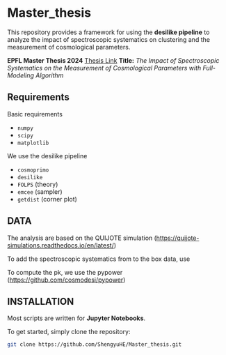 # Master_thesis

This repository provides a framework for using the **desilike pipeline** to analyze the impact of spectroscopic systematics on clustering and the measurement of cosmological parameters.

**EPFL Master Thesis 2024**  [Thesis Link](https://www.overleaf.com/read/tctqrhxnwnmm#fcc023)
**Title:** *The Impact of Spectroscopic Systematics on the Measurement of Cosmological Parameters with Full-Modeling Algorithm* 

## Requirements
Basic requirements
  - `numpy`
  - `scipy`
  - `matplotlib`

We use the desilike pipeline
  - `cosmoprimo`
  - `desilike`
  - `FOLPS` (theory)
  - `emcee` (sampler)
  - `getdist` (corner plot)

## DATA
The analysis are based on the QUIJOTE simulation (https://quijote-simulations.readthedocs.io/en/latest/)

To add the spectroscopic systematics from to the box data, use 

To compute the pk, we use the pypower (https://github.com/cosmodesi/pypower)

## INSTALLATION
Most scripts are written for **Jupyter Notebooks**. 

To get started, simply clone the repository:
 ```bash
 git clone https://github.com/ShengyuHE/Master_thesis.git










